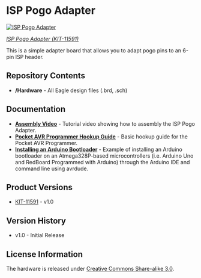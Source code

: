 ISP Pogo Adapter
================

[![ISP Pogo Adapter](https://dlnmh9ip6v2uc.cloudfront.net/images/products/1/1/5/9/1/11591-02_medium.jpg)](https://www.sparkfun.com/products/11591)

_[ISP Pogo Adapter (KIT-11591)](https://www.sparkfun.com/products/11591)_

This is a simple adapter board that allows you to adapt pogo pins to an 6-pin ISP header. 

Repository Contents
-------------------
* **/Hardware** - All Eagle design files (.brd, .sch)

Documentation
--------------

* **[Assembly Video](https://youtu.be/aZCB-krwbAk?si=Pytt60uzcoHceXtl)** - Tutorial video showing how to assembly the ISP Pogo Adapter.
* **[Pocket AVR Programmer Hookup Guide](https://learn.sparkfun.com/tutorials/pocket-avr-programmer-hookup-guide)** - Basic hookup guide for the Pocket AVR Programmer. 
* **[Installing an Arduino Bootloader](https://learn.sparkfun.com/tutorials/installing-an-arduino-bootloader)**  - Example of installing an Arduino bootloader on an Atmega328P-based microcontrollers (i.e. Arduino Uno and RedBoard Programmed with Arduino) through the Arduino IDE and command line using avrdude.

Product Versions
----------------
* [KIT-11591](https://www.sparkfun.com/products/11591) - v1.0

Version History
---------------
* v1.0 - Initial Release

License Information
-------------------
The hardware is released under [Creative Commons Share-alike 3.0](http://creativecommons.org/licenses/by-sa/3.0/). 
